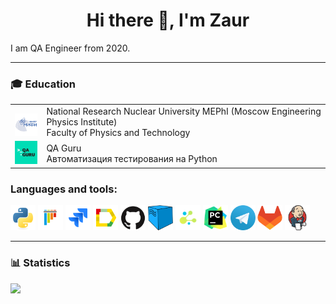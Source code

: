 <h1 align="center">Hi there 👋, I'm Zaur</h1>

I am QA Engineer from 2020.

---

### :mortar_board: Education

<table width="100%" border='0'>
    <tr><td width="10%" valign="bottom"><img src="icons/mephi_logo.jpeg"></td><td valign="middle">National Research Nuclear University MEPhI (Moscow Engineering Physics Institute)</br>Faculty of Physics and Technology</td></tr>
    <tr><td width="10%" valign="bottom"><img src="icons/qa_guru_logo.svg"></td><td valign="middle">QA Guru</br>Автоматизация тестирования на Python</td></tr>
</table>

### Languages and tools:

<img title="Python" src="icons/python.svg" height="40" width="40"/> <img title="Pytest" src="icons/pytest.svg" height="40" width="40"/> <img title="Jira" src="icons/jira.svg" height="40" width="40"/> <img title="Allure Report" src="icons/allure_report.png" height="40" width="40"/> <img title="GitHub" src="icons/github.svg" height="40" width="40"/> <img title="Selenoid" src="icons/selenoid.png" height="40" width="40"/> <img title="Selene" src="icons/selene.png" height="40" width="40"/> <img title="Pycharm" src="icons/pycharm-original.svg" height="40" width="40"/> <img title="Telegram" src="icons/telegram.png" height="40" width="40"/> <img title="GitLab" src="icons/gitlab-original.svg" height="40" width="40"/> <img title="Jenkins" src="icons/jenkins-original.svg" height="40" width="40"/>

---

### 📊 Statistics

![](http://github-profile-summary-cards.vercel.app/api/cards/stats?username=zmamedov&theme=radical)
